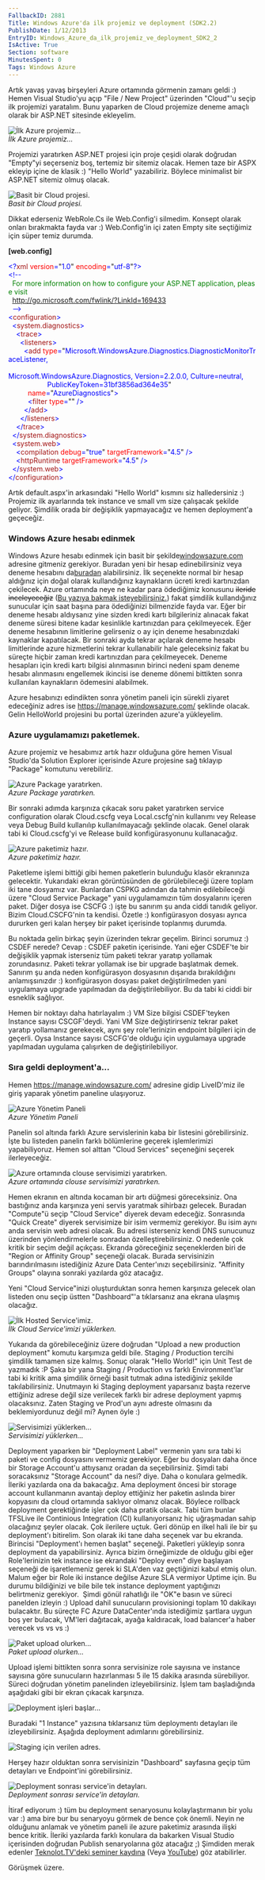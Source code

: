 ```yaml
---
FallbackID: 2881
Title: Windows Azure'da ilk projemiz ve deployment (SDK2.2)
PublishDate: 1/12/2013
EntryID: Windows_Azure_da_ilk_projemiz_ve_deployment_SDK2_2
IsActive: True
Section: software
MinutesSpent: 0
Tags: Windows Azure
---
```

Artık yavaş yavaş birşeyleri Azure ortamında görmenin zamanı geldi :)
Hemen Visual Studio'yu açıp "File / New Project" üzerinden "Cloud"'u
seçip ilk projemizi yaratalım. Bunu yaparken de Cloud projemize deneme
amaçlı olarak bir ASP.NET sitesinde ekleyelim.

![İlk Azure
projemiz...](http://cdn.daron.yondem.com/assets/2881/ilk.gif)\
*İlk Azure projemiz...*

Projemizi yaratırken ASP.NET projesi için proje çeşidi olarak doğrudan
"Empty"yi seçerseniz boş, tertemiz bir sitemiz olacak. Hemen taze bir
ASPX ekleyip içine de klasik :) "Hello World" yazabiliriz. Böylece
minimalist bir ASP.NET sitemiz olmuş olacak.

![Basit bir Cloud
projesi.](http://cdn.daron.yondem.com/assets/2881/ilk2.gif)\
*Basit bir Cloud projesi.*

Dikkat ederseniz WebRole.Cs ile Web.Config'i silmedim. Konsept olarak
onları bırakmakta fayda var :) Web.Config'in içi zaten Empty site
seçtiğimiz için süper temiz durumda.

**[web.config]**

<span style="color:blue;">\<?</span><span
style="color:#a31515;">xml</span><span style="color:blue;"> </span><span
style="color:red;">version</span><span
style="color:blue;">=</span>"<span style="color:blue;">1.0</span>"<span
style="color:blue;"> </span><span
style="color:red;">encoding</span><span
style="color:blue;">=</span>"<span
style="color:blue;">utf-8</span>"<span style="color:blue;">?\></span>\
<span style="color:blue;">\<!--</span>\
<span
style="color:green;">  For more information on how to configure your ASP.NET application, please visit</span>\
<span
style="color:green;">  http://go.microsoft.com/fwlink/?LinkId=169433</span>\
<span style="color:green;">  </span><span
style="color:blue;">--\></span>\
<span style="color:blue;">\<</span><span
style="color:#a31515;">configuration</span><span
style="color:blue;">\></span>\
<span style="color:blue;">  \<</span><span
style="color:#a31515;">system.diagnostics</span><span
style="color:blue;">\></span>\
<span style="color:blue;">    \<</span><span
style="color:#a31515;">trace</span><span style="color:blue;">\></span>\
<span style="color:blue;">      \<</span><span
style="color:#a31515;">listeners</span><span
style="color:blue;">\></span>\
<span style="color:blue;">        \<</span><span
style="color:#a31515;">add</span><span style="color:blue;"> </span><span
style="color:red;">type</span><span style="color:blue;">=</span>"<span
style="color:blue;">Microsoft.WindowsAzure.Diagnostics.DiagnosticMonitorTraceListener, \
                   
Microsoft.WindowsAzure.Diagnostics, Version=2.2.0.0, Culture=neutral, \
                    PublicKeyToken=31bf3856ad364e35</span>"\
<span style="color:blue;">          </span><span
style="color:red;">name</span><span style="color:blue;">=</span>"<span
style="color:blue;">AzureDiagnostics</span>"<span
style="color:blue;">\></span>\
<span style="color:blue;">          \<</span><span
style="color:#a31515;">filter</span><span
style="color:blue;"> </span><span style="color:red;">type</span><span
style="color:blue;">=</span>""<span style="color:blue;"> /\></span>\
<span style="color:blue;">        \</</span><span
style="color:#a31515;">add</span><span style="color:blue;">\></span>\
<span style="color:blue;">      \</</span><span
style="color:#a31515;">listeners</span><span
style="color:blue;">\></span>\
<span style="color:blue;">    \</</span><span
style="color:#a31515;">trace</span><span style="color:blue;">\></span>\
<span style="color:blue;">  \</</span><span
style="color:#a31515;">system.diagnostics</span><span
style="color:blue;">\></span>\
<span style="color:blue;">  \<</span><span
style="color:#a31515;">system.web</span><span
style="color:blue;">\></span>\
<span style="color:blue;">    \<</span><span
style="color:#a31515;">compilation</span><span
style="color:blue;"> </span><span style="color:red;">debug</span><span
style="color:blue;">=</span>"<span style="color:blue;">true</span>"<span
style="color:blue;"> </span><span
style="color:red;">targetFramework</span><span
style="color:blue;">=</span>"<span style="color:blue;">4.5</span>"<span
style="color:blue;"> /\></span>\
<span style="color:blue;">    \<</span><span
style="color:#a31515;">httpRuntime</span><span
style="color:blue;"> </span><span
style="color:red;">targetFramework</span><span
style="color:blue;">=</span>"<span style="color:blue;">4.5</span>"<span
style="color:blue;"> /\></span>\
<span style="color:blue;">  \</</span><span
style="color:#a31515;">system.web</span><span
style="color:blue;">\></span>\
<span style="color:blue;">\</</span><span
style="color:#a31515;">configuration</span><span
style="color:blue;">\></span>

Artık default.aspx'in arkasındaki "Hello World" kısmını siz
halledersiniz :) Projemiz ilk ayarlarında tek instance ve small vm size
çalışacak şekilde geliyor. Şimdilik orada bir değişiklik yapmayacağız ve
hemen deployment'a geçeceğiz.

### Windows Azure hesabı edinmek

Windows Azure hesabı edinmek için basit bir
şekilde[windowsazure.com](http://www.windowsazure.com) adresine gitmeniz
gerekiyor. Buradan yeni bir hesap edinebilirsiniz veya deneme hesabını
da[buradan](http://www.windowsazure.com/tr-tr/pricing/free-trial/)
alabilirsiniz. İlk seçenekte normal bir hesap aldığınız için doğal
olarak kullandığınız kaynakların ücreti kredi kartınızdan çekilecek.
Azure ortamında neye ne kadar para ödediğimiz konusunu <span
style="text-decoration: line-through;">ileride inceleyeceğiz</span> ([Bu
yazıya bakmak
isteyebilirsiniz.](http://daron.yondem.com/tr/post/blogumu_azure_a_tasidiktan_sonraki_maliyetler))
fakat şimdilik kullandığınız sunucular için saat başına para ödediğinizi
bilmenzide fayda var. Eğer bir deneme hesabı aldıysanız yine sizden
kredi kartı bilgileriniz alınacak fakat deneme süresi bitene kadar
kesinlikle kartınızdan para çekilmeyecek. Eğer deneme hesabının
limitlerine gelirseniz o ay için deneme hesabınızdaki kaynaklar
kapatılacak. Bir sonraki ayda tekrar açılarak deneme hesabı limitlerinde
azure hizmetlerini tekrar kullanabilir hale geleceksiniz fakat bu
süreçte hiçbir zaman kredi kartınızdan para çekilmeyecek. Deneme
hesapları için kredi kartı bilgisi alınmasının birinci nedeni spam
deneme hesabı alınmasını engellemek ikincisi ise deneme dönemi bittikten
sonra kullanılan kaynakların ödemesini alabilmek.

Azure hesabınızı edindikten sonra yönetim paneli için sürekli ziyaret
edeceğiniz adres ise <https://manage.windowsazure.com/> şeklinde olacak.
Gelin HelloWorld projesini bu portal üzerinden azure'a yükleyelim.

### Azure uygulamamızı paketlemek.

Azure projemiz ve hesabımız artık hazır olduğuna göre hemen Visual
Studio'da Solution Explorer içerisinde Azure projesine sağ tıklayıp
"Package" komutunu verebiliriz.

![Azure Package
yaratırken.](http://cdn.daron.yondem.com/assets/2881/ilk3.gif)\
*Azure Package yaratırken.*

Bir sonraki adımda karşınıza çıkacak soru paket yaratırken service
configuration olarak Cloud.cscfg veya Local.cscfg'nin kullanımı vey
Release veya Debug Build kullanılıp kullanılmayacağı şeklinde olacak.
Genel olarak tabi ki Cloud.cscfg'yi ve Release build konfigürasyonunu
kullanacağız.

![Azure paketimiz
hazır.](http://cdn.daron.yondem.com/assets/2881/ilk4.gif)\
*Azure paketimiz hazır.*

Paketleme işlemi bittiği gibi hemen paketlerin bulunduğu klasör
ekranınıza gelecektir. Yukarıdaki ekran görüntüsünden de görülebileceği
üzere toplam iki tane dosyamız var. Bunlardan CSPKG adından da tahmin
edilebileceği üzere "Cloud Service Package" yani uygulamamızın tüm
dosyalarını içeren paket. Diğer dosya ise CSCFG :) işte bu sanırım şu
anda ciddi tanıdık geliyor. Bizim Cloud.CSCFG'nin ta kendisi. Özetle :)
konfigürasyon dosyası ayrıca dururken geri kalan herşey bir paket
içerisinde toplanmış durumda.

Bu noktada gelin birkaç şeyin üzerinden tekrar geçelim. Birinci sorumuz
:) CSDEF nerede? Cevap : CSDEF paketin içerisinde. Yani eğer CSDEF'te
bir değişiklik yapmak isterseniz tüm paketi tekrar yaratıp yollamak
zorundasınız. Paketi tekrar yollamak ise bir upgrade başlatmak demek.
Sanırım şu anda neden konfigürasyon dosyasının dışarıda bırakıldığını
anlamışsınızdır :) konfigürasyon dosyası paket değiştirilmeden yani
uygulamaya upgrade yapılmadan da değiştirilebiliyor. Bu da tabi ki ciddi
bir esneklik sağlıyor.

Hemen bir noktayı daha hatırlayalım :) VM Size bilgisi CSDEF'teyken
Instance sayısı CSCGF'deydi. Yani VM Size değiştirirseniz tekrar paket
yaratıp yollamanız gerekecek, aynı şey role'lerinizin endpoint bilgileri
için de geçerli. Oysa Instance sayısı CSCFG'de olduğu için uygulamaya
upgrade yapılmadan uygulama çalışırken de değiştirilebiliyor.

### Sıra geldi deployment'a...

Hemen <https://manage.windowsazure.com/> adresine gidip LiveID'miz ile
giriş yaparak yönetim paneline ulaşıyoruz.

![Azure Yönetim
Paneli](http://cdn.daron.yondem.com/assets/2881/ilk5.gif)\
*Azure Yönetim Paneli*

Panelin sol altında farklı Azure servislerinin kaba bir listesini
görebilirsiniz. İşte bu listeden panelin farklı bölümlerine geçerek
işlemlerimizi yapabiliyoruz. Hemen sol alttan "Cloud Services"
seçeneğini seçerek ilerleyeceğiz.

![Azure ortamında clouse servisimizi
yaratırken.](http://cdn.daron.yondem.com/assets/2881/ilk6.gif)\
*Azure ortamında clouse servisimizi yaratırken.*

Hemen ekranın en altında kocaman bir artı düğmesi göreceksiniz. Ona
bastığınız anda karşınıza yeni servis yaratmak sihirbazı gelecek.
Buradan "Compute"ü seçip "Cloud Service" diyerek devam edeceğiz.
Sonrasında "Quick Create" diyerek servisimize bir isim vermemiz
gerekiyor. Bu isim aynı anda servisin web adresi olacak. Bu adresi
isterseniz kendi DNS sunucunuz üzerinden yönlendirmelerle sonradan
özelleştirebilirsiniz. O nedenle çok kritik bir seçim değil açıkçası.
Ekranda göreceğiniz seçeneklerden biri de "Region or Affinity Group"
seçeneği olacak. Burada servisinizin barındırılmasını istediğiniz Azure
Data Center'ınızı seçebilirsiniz. "Affinity Groups" olayına sonraki
yazılarda göz atacağız.

Yeni "Cloud Service"inizi oluşturduktan sonra hemen karşınıza gelecek
olan listeden onu seçip üstten "Dashboard"'a tıklarsanız ana ekrana
ulaşmış olacağız.

![İlk Hosted
Service'imiz.](http://cdn.daron.yondem.com/assets/2881/ilk7.gif)\
*İlk Cloud Service'imizi yüklerken.*

Yukarıda da görebileceğiniz üzere doğrudan "Upload a new production
deployment" komutu karşımıza geldi bile. Staging / Production tercihi
şimdilik tamamen size kalmış. Sonuç olarak "Hello World!" için Unit Test
de yazmadık :P Şaka bir yana Staging / Production vs farklı
Environment'lar tabi ki kritik ama şimdilik örneği basit tutmak adına
istediğiniz şekilde takılabilirsiniz. Unutmayın ki Staging deployment
yaparsanız başta rezerve ettiğiniz adrese değil size verilecek farklı
bir adrese deployment yapmış olacaksınız. Zaten Staging ve Prod'un aynı
adreste olmasını da beklemiyordunuz değil mi? Aynen öyle :)

![Servisimizi
yüklerken...](http://cdn.daron.yondem.com/assets/2881/ilk8.gif)\
*Servisimizi yüklerken...*

Deployment yaparken bir "Deployment Label" vermenin yanı sıra tabi ki
paketi ve config dosyasını vermemiz gerekiyor. Eğer bu dosyaları daha
önce bir Storage Account'u attıysanız oradan da seçebilirsiniz. Şimdi
tabi soracaksınız "Storage Account" da nesi? diye. Daha o konulara
gelmedik. İleriki yazılarda ona da bakacağız. Ama deployment öncesi bir
storage account kullanmanın avantajı deploy ettiğiniz her paketin
aslında birer kopyasını da cloud ortamında saklıyor olmanız olacak.
Böylece rollback deployment gerektiğinde işler çok daha pratik olacak.
Tabi tüm bunlar TFSLive ile Continious Integration (CI) kullanıyorsanız
hiç uğraşmadan sahip olacağınız şeyler olacak. Çok ilerilere uçtuk. Geri
dönüp en ilkel hali ile bir şu deployment'ı bitirelim. Son olarak iki
tane daha seçenek var bu ekranda. Birincisi "Deployment'ı hemen başlat"
seçeneği. Paketleri yükleyip sonra deployment da yapabilirsiniz. Ayrıca
bizim örneğimizde de olduğu gibi eğer Role'lerinizin tek instance ise
ekrandaki "Deploy even" diye başlayan seçeneği de işaretlemeniz gerek ki
SLA'den vaz geçtiğinizi kabul etmiş olun. Malum eğer bir Role iki
instance değilse Azure SLA vermiyor Uptime için. Bu durumu bildiğinizi
ve bile bile tek instance deployment yaptığınızı belirtmeniz gerekiyor. 
Şimdi gönül rahatlığı ile "OK"e basın ve süreci panelden izleyin :)
Upload dahil sunucuların provisioningi toplam 10 dakikayı bulacaktır. Bu
süreçte FC Azure DataCenter'ında istediğimiz şartlara uygun boş yer
bulacak, VM'leri dağıtacak, ayağa kaldıracak, load balancer'a haber
verecek vs vs vs :)

![Paket upload
olurken...](http://cdn.daron.yondem.com/assets/2881/ilk9.gif)\
*Paket upload olurken...*

Upload işlemi bittikten sonra sonra servisinize role sayısına ve
instance sayısına göre sunucuların hazırlanması 5 ile 15 dakika arasında
sürebiliyor. Süreci doğrudan yönetim panelinden izleyebilirsiniz. İşlem
tam başladığında aşağıdaki gibi bir ekran çıkacak karşınıza.

![Deployment işleri
başlar...](http://cdn.daron.yondem.com/assets/2881/ilk10.gif)

Buradaki "1 Instance" yazısına tıklarsanız tüm deploymentı detayları ile
izleyebilirsiniz. Aşağıda deployment adımlarını görebilirsiniz.

![Staging için verilen
adres.](http://cdn.daron.yondem.com/assets/2881/ilk11.gif)

Herşey hazır olduktan sonra servisinizin "Dashboard" sayfasına geçip tüm
detayları ve Endpoint'ini görebilirsiniz.

![Deployment sonrası service'in
detayları.](http://cdn.daron.yondem.com/assets/2881/ilk12.gif)\
*Deployment sonrası service'in detayları.*

İtiraf ediyorum :) tüm bu deployment senaryosunu kolaylaştırmanın bir
yolu var :) ama bire bur bu senaryoyu görmek de bence çok önemli. Neyin
ne olduğunu anlamak ve yönetim paneli ile azure paketimiz arasında
ilişki bence kritik. İleriki yazılarda farklı konulara da bakarken
Visual Studio içerisinden doğrudan Publish senaryolarına göz atacağız ;)
Şimdiden merak edenler [Teknolot.TV'deki seminer
kaydına](http://www.teknolot.tv/visual-studio-2013-ile-beraber-gelen-azure-ve-xaml-yenilikleri/)
(Veya
[YouTube](http://www.youtube.com/watch?feature=player_embedded&v=G0aqWKZz7bY))
göz atabilirler.

Görüşmek üzere.


